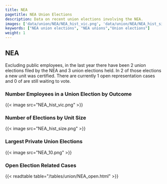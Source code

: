 ```yaml
---
title: NEA
pagetitle: NEA Union Elections
description: Data on recent union elections involving the NEA.
images: ['data/union/NEA/NEA_hist_vic.png', 'data/union/NEA/NEA_hist_size.png', 'data/union/NEA/NEA_10.png']
keywords: ["NEA union elections", "NEA unions","Union elections"]
weight: 1
---
```

##  NEA

Excluding public employees, in the last year there have been 2 union elections filed by the NEA and 3 union elections held. In 2 of those elections a new unit was certified. There are currently 1 open representation cases and 0 of are still waiting to vote.

### Number Employees in a Union Election by Outcome
{{< image src="NEA_hist_vic.png" >}}

### Number of Elections by Unit Size
{{< image src="NEA_hist_size.png" >}}

### Largest Private Union Elections
{{< image src="NEA_10.png" >}}

### Open Election Related Cases
{{< readtable table="/tables/union/NEA_open.html" >}}

